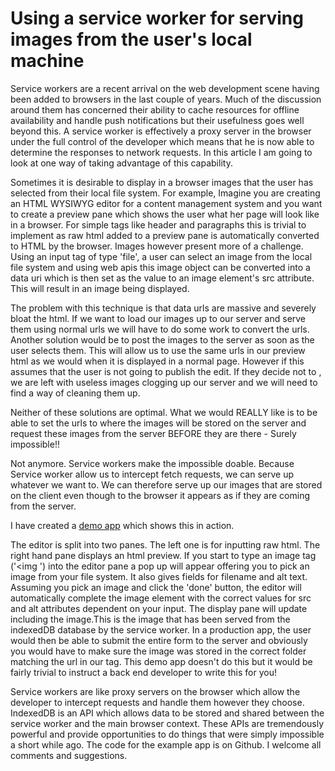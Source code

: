 
# Using a service worker for serving images from the user's local machine

Service workers are a recent arrival on the web development scene having been added to browsers in the last couple of years. Much of the discussion around them has concerned their ability to cache resources for offline availability and handle push notifications but their usefulness goes well beyond this. A service worker is effectively a proxy server in the browser under the full control of the developer which means that he is now able to determine the responses to network requests. In this article I am going to look at one way of taking advantage of this capability.

Sometimes it is desirable to display in a browser images that the user has selected from their local file system. For example, Imagine you are creating an HTML WYSIWYG  editor for a content management system and you want to create a preview  pane which shows the user what her page will look like in a browser.  For simple tags like header and paragraphs this is trivial to implement as raw html added to a preview pane is automatically converted to HTML by the browser. Images however present more of a challenge. Using an input tag of type 'file', a user can select an image from the local file system and using web apis this image object can be converted into a data uri which is then set as the value to an image element's src attribute. This will result in an image being displayed.

The problem with this technique is that data urls are massive and severely bloat the html. If we want to load our images up to our server and serve them using normal urls we will have to do some work to convert the urls. Another solution would be to post the images to the server as soon as the user selects them. This will allow us to use the same urls in our preview html as we would when it is displayed in a normal page. However if this assumes that the user is not going to publish the edit. If they decide not to , we are left with useless images clogging up our server and we will need to find a way of cleaning them up.

Neither of these solutions are optimal. What we would REALLY like is to be able to set the urls to where the images will be stored on the server and request these images from the server BEFORE they are there - Surely impossible!!


Not anymore. Service workers make the impossible  doable. Because Service worker allow us to intercept fetch requests, we can serve up whatever we want to. We can therefore serve up our images that are stored on the client even though to  the browser it appears as if they are coming from the server.

I have created a [demo app](https://richardinho.github.io/wysiwyg-html-editor/) which shows this in action.

The editor is split into two panes. The left one is for inputting raw html. The right hand pane displays an html preview. If you start to type an image tag ('<img ') into the editor pane a pop up will appear offering you to pick an image from your file system. It also gives fields for filename and alt text. Assuming you pick an image and click the 'done' button, the editor will automatically complete the image element with the correct values for src and alt attributes dependent on your input. The display pane will update including the image.This is the image that has been served from the indexedDB database by the service worker. In a production app, the user would then be able to submit the entire form to the server and obviously you would have to make sure the image was stored in the correct folder matching the url in our tag. This demo app doesn't do this but it would be fairly trivial to instruct a back end developer to write this for you!

 Service workers are like proxy servers on the browser which allow the developer to intercept requests and handle them however they choose.  IndexedDB is an API which allows data to be stored and shared between the service worker and the main browser context. These APIs are tremendously powerful and provide opportunities to do things that were simply impossible a short while ago. The code for the example app is on Github. I welcome all comments and suggestions.
